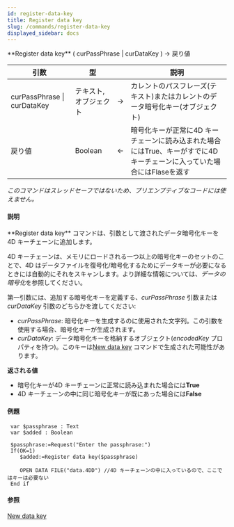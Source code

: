 ```yaml
---
id: register-data-key
title: Register data key
slug: /commands/register-data-key
displayed_sidebar: docs
---
```


<!--REF #_command_.Register data key.Syntax-->**Register data key** ( curPassPhrase | curDataKey ) -> 戻り値<!-- END REF-->
<!--REF #_command_.Register data key.Params-->
| 引数 | 型 |  | 説明 |
| --- | --- | --- | --- |
| curPassPhrase &#124; curDataKey | テキスト, オブジェクト | &#8594;  | カレントのパスフレーズ(テキスト)またはカレントのデータ暗号化キー(オブジェクト) |
| 戻り値 | Boolean | &#8592; | 暗号化キーが正常に4D キーチェーンに読み込まれた場合にはTrue、キーがすでに4D キーチェーンに入っていた場合にはFlaseを返す |

<!-- END REF-->

*このコマンドはスレッドセーフではないため、プリエンプティブなコードには使えません。*


#### 説明 

<!--REF #_command_.Register data key.Summary-->**Register data key** コマンドは、引数として渡されたデータ暗号化キーを4D キーチェーンに追加します。<!-- END REF-->

4D キーチェーンは、メモリにロードされる一つ以上の暗号化キーのセットのことで、4D はデータファイルを復号化/暗号化するためにデータキーが必要になるときには自動的にそれをスキャンします。より詳細な情報については、*データの暗号化*を参照してください。

第一引数には、追加する暗号化キーを定義する、*curPassPhrase* 引数または *curDataKey* 引数のどちらかを渡してください:

* *curPassPhrase*: 暗号化キーを生成するのに使用された文字列。この引数を使用する場合、暗号化キーが生成されます。
* *curDataKey*: データ暗号化キーを格納するオブジェクト(*encodedKey* プロパティを持つ)。このキーは[New data key](new-data-key.md) コマンドで生成された可能性があります。

**返される値**

* 暗号化キーが4D キーチェーンに正常に読み込まれた場合には**True**
* 4D キーチェーンの中に同じ暗号化キーが既にあった場合には**False**

#### 例題 

```4d
 var $passphrase : Text
 var $added : Boolean
 
 $passphrase:=Request("Enter the passphrase:")
 If(OK=1)
    $added:=Register data key($passphrase)
 
    OPEN DATA FILE("data.4DD") //4D キーチェーンの中に入っているので、ここではキーは必要ない
 End if
```

#### 参照 

  
[New data key](new-data-key.md)  